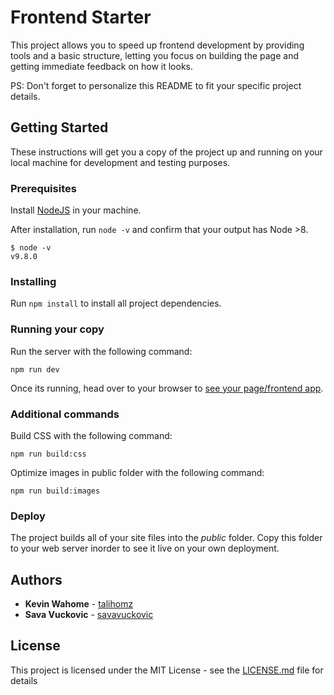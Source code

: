 # Frontend Starter

This project allows you to speed up frontend development by providing tools and a basic structure, letting you focus on building the page and getting immediate feedback on how it looks.

PS: Don't forget to personalize this README to fit your specific project details.

## Getting Started

These instructions will get you a copy of the project up and running on your local machine for development and testing purposes. 


### Prerequisites

Install [NodeJS](https://nodejs.org/en/download/) in your machine.

After installation, run `node -v` and confirm that your output has Node >8.
```
$ node -v
v9.8.0
```

### Installing

Run `npm install` to install all project dependencies.

### Running your copy

Run the server with the following command:

```
npm run dev
```

Once its running, head over to your browser to [see your page/frontend app](http://localhost:3000/).

### Additional commands

Build CSS with the following command: 
```
npm run build:css
```

Optimize images in public folder with the following command: 
```
npm run build:images
```

### Deploy

The project builds all of your site files into the *public* folder. Copy this folder to your web server inorder to see it live on your own deployment.

## Authors

* **Kevin Wahome** - [talihomz](https://github.com/talihomz)
* **Sava Vuckovic** - [savavuckovic](https://github.com/savavuckovic)

## License

This project is licensed under the MIT License - see the [LICENSE.md](LICENSE.md) file for details
